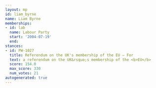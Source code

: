 ```yaml
---
layout: mp
id: liam_byrne
name: Liam Byrne
memberships:
- id: lab
  name: Labour Party
  start: '2004-07-19'
  end: 
stances:
- id: PW-1027
  title: Referendum on the UK's membership of the EU — For
  text: a referendum on the UK&rsquo;s membership of the <b>EU</b>
  score: 154.0
  max_score: 330
  num_votes: 21
autogenerated: true
---
```

